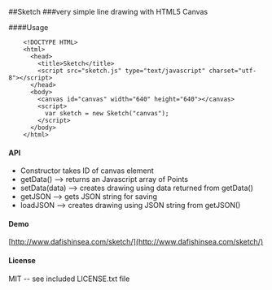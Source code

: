 ##Sketch
###very simple line drawing with HTML5 Canvas

####Usage

		<!DOCTYPE HTML>
		<html>
		  <head>
			<title>Sketch</title>
			<script src="sketch.js" type="text/javascript" charset="utf-8"></script>
		  </head>
		  <body>
			<canvas id="canvas" width="640" height="640"></canvas>
			<script>
			  var sketch = new Sketch("canvas");
			</script>
		  </body>
		</html>

#### API

* Constructor takes ID of canvas element
* getData()  --> returns an Javascript array of Points
* setData(data) --> creates drawing using data returned from getData()
* getJSON --> gets JSON string for saving
* loadJSON --> creates drawing using JSON string from getJSON()

#### Demo
[http://www.dafishinsea.com/sketch/](http://www.dafishinsea.com/sketch/)

#### License
MIT -- see included LICENSE.txt file

	
